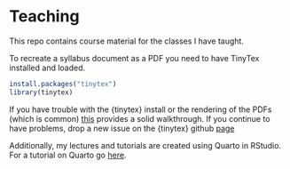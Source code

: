 # Teaching

This repo contains course material for the classes I have taught.

To recreate a syllabus document as a PDF you need to have TinyTex installed and loaded. 

``` r
install.packages("tinytex")  
library(tinytex)
```

If you have trouble with the {tinytex} install or the rendering of the PDFs (which is common) [this](https://yihui.org/tinytex/) provides a solid walkthrough. If you continue to have problems, drop a new issue on the {tinytex} github [page](https://github.com/rstudio/tinytex/issues)

Additionally, my lectures and tutorials are created using Quarto in RStudio. For a tutorial on Quarto go <a href = "https://quarto.org/docs/get-started/hello/rstudio.html" >here</a>. 

